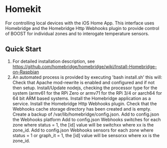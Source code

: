 # Homekit
For controlling local devices with the iOS Home App. This interface uses Homebridge and the Homebridge Http Webhooks plugin to provide control of BOOST for individual zones and to interogate temperature sensors. 

## Quick Start

1. For detailed installation description, see https://github.com/homebridge/homebridge/wiki/Install-Homebridge-on-Raspbian
2. An automated process is provided by executing 'bash install.sh' this will:
    Check that Apache mod-rewrite is enabled and configured and if not then setup.
    Install/Update nodejs, checking the processor type for the system (armv61 for the RPi Zero or armv71 for the RPi 3/4 or aarch64 for 64 bit ARM based systems.
    Install the Homebridge application as a service.
    Install the Homebridge Http Webhooks plugin.
    Check that the Webhooks cache storage directory has been created and is empty.
    Create a backup of /var/lib/homebridge/config.json.
    Add to config.json the Webhooks platform
    Add to config.json Webhooks switches for each zone where status = 1, the [id] value will be switchxx where xx is the zone_id.
    Add to config.json Webhooks sensors for each zone where status = 1 or graph_it = 1, the [id] value will be sensorxx where xx is the zone_id.

